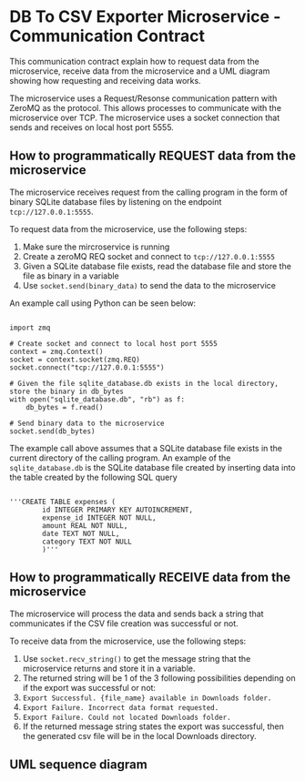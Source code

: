# DB To CSV Exporter Microservice - Communication Contract

This communication contract explain how to request data from the microservice, receive data from the microservice and a UML diagram showing how requesting and receiving data works.

The microservice uses a Request/Resonse communication pattern with ZeroMQ as the protocol. This allows processes to communicate with the microservice over TCP. The microservice uses a socket connection that sends and receives on local host port 5555.

## How to programmatically REQUEST data from the microservice
The microservice receives request from the calling program in the form of binary SQLite database files by listening on the endpoint `tcp://127.0.0.1:5555`.

To request data from the microservice, use the following steps:
1. Make sure the mircroservice is running
2. Create a zeroMQ REQ socket and connect to `tcp://127.0.0.1:5555`
3. Given a SQLite database file exists, read the database file and store the file as binary in a variable
4. Use `socket.send(binary_data)` to send the data to the microservice

An example call using Python can be seen below:

<pre lang="python"><code>
import zmq

# Create socket and connect to local host port 5555
context = zmq.Context()
socket = context.socket(zmq.REQ)
socket.connect("tcp://127.0.0.1:5555")

# Given the file sqlite_database.db exists in the local directory, store the binary in db_bytes
with open("sqlite_database.db", "rb") as f:
    db_bytes = f.read()

# Send binary data to the microservice
socket.send(db_bytes)
</code></pre>

The example call above assumes that a SQLite database file exists in the current directory of the calling program. An example of the `sqlite_database.db` is the SQLite database file created by inserting data into the table created by the following SQL query

<pre lang="sql"><code>
'''CREATE TABLE expenses (
        id INTEGER PRIMARY KEY AUTOINCREMENT,
        expense_id INTEGER NOT NULL,
        amount REAL NOT NULL,
        date TEXT NOT NULL,
        category TEXT NOT NULL
        )'''
</code></pre>


## How to programmatically RECEIVE data from the microservice
The microservice will process the data and sends back a string that communicates if the CSV file creation was successful or not.

To receive data from the microservice, use the following steps:
1. Use `socket.recv_string()` to get the message string that the microservice returns and store it in a variable.
2. The returned string will be 1 of the 3 following possibilities depending on if the export was successful or not:
  1. `Export Successful. {file_name} available in Downloads folder.`
  2. `Export Failure. Incorrect data format requested.`
  3. `Export Failure. Could not located Downloads folder.`
3. If the returned message string states the export was successful, then the generated csv file will be in the local Downloads directory.

## UML sequence diagram 
